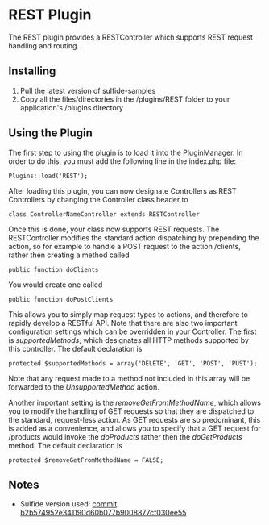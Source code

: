# REST Plugin

The REST plugin provides a RESTController which supports REST request handling and routing.

## Installing
1.  Pull the latest version of sulfide-samples
2.  Copy all the files/directories in the /plugins/REST folder to your application's /plugins directory

## Using the Plugin

The first step to using the plugin is to load it into the PluginManager. In order to do this, you must add the following line in the index.php file:

    Plugins::load('REST');

After loading this plugin, you can now designate Controllers as REST Controllers by changing the Controller class header to
	
	class ControllerNameController extends RESTController
	
Once this is done, your class now supports REST requests. The RESTController modifies the standard action dispatching by prepending the action, so for example to handle a POST request to the action /clients, rather then creating a method called

	public function doClients
	
You would create one called

	public function doPostClients
	
This allows you to simply map request types to actions, and therefore to rapidly develop a RESTful API. Note that there are also two important configuration settings which can be overridden in your Controller. The first is _supportedMethods_, which designates all HTTP methods supported by this controller. The default declaration is

	protected $supportedMethods = array('DELETE', 'GET', 'POST', 'PUST');
	
Note that any request made to a method not included in this array will be forwarded to the _UnsupportedMethod_ action.

Another important setting is the _removeGetFromMethodName_, which allows you to modify the handling of GET requests so that they are dispatched to the standard, request-less action. As GET requests are so predominant, this is added as a convenience, and allows you to specify that a GET request for /products would invoke the _doProducts_ rather then the _doGetProducts_ method. The default declaration is
	
	protected $removeGetFromMethodName = FALSE;

## Notes
* Sulfide version used: [commit b2b574952e341190d60b077b9008877cf030ee55](https://github.com/jokeofweek/sulfide/commit/b2b574952e341190d60b077b9008877cf030ee55 "Sulfide Version")
